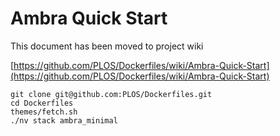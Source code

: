 # Ambra Quick Start

This document has been moved to project wiki

[https://github.com/PLOS/Dockerfiles/wiki/Ambra-Quick-Start](https://github.com/PLOS/Dockerfiles/wiki/Ambra-Quick-Start)

    git clone git@github.com:PLOS/Dockerfiles.git
    cd Dockerfiles
    themes/fetch.sh
    ./nv stack ambra_minimal
